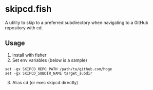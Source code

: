 # skipcd.fish

A utility to skip to a preferred subdirectory when navigating to a GitHub repository with cd.

## Usage

1. Install with fisher  
2. Set env variables (below is a sample)  

```
set -gx SKIPCD_REPO_PATH /path/to/github.com/hoge
set -gx SKIPCD_SUBDIR_NAME target_subdir
```

3. Alias cd (or exec skipcd directly)
